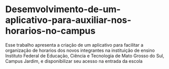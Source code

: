 # Desemvolvimento-de-um-aplicativo-para-auxiliar-nos-horarios-no-campus
Esse trabalho apresenta a criação de um aplicativo para facilitar a organização de horarios dos novos integrantes na instituição de ensino Instituto Federal de Educação, Ciência e Tecnologia de Mato Grosso do Sul, Campus Jardim, e disponibilizar seu acesso na entrada da escola
